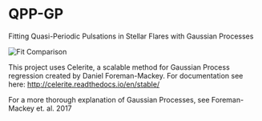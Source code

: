 # QPP-GP
Fitting Quasi-Periodic Pulsations in Stellar Flares with Gaussian Processes

![](/Master/Figures/fit_comparison(full).png?raw=true "Fit Comparison")

This project uses Celerite, a scalable method for Gaussian Process regression created by Daniel Foreman-Mackey. For documentation see here: http://celerite.readthedocs.io/en/stable/

For a more thorough explanation of Gaussian Processes, see Foreman-Mackey et. al. 2017 
